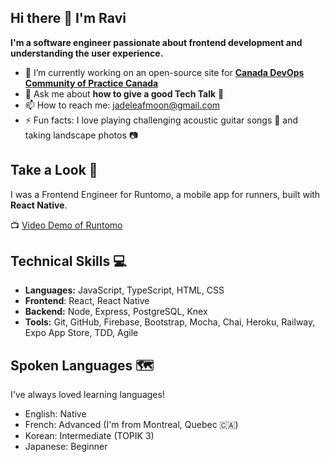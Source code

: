 ## Hi there 👋 I'm Ravi

**I'm a software engineer passionate about frontend development and understanding the user experience.**


- 🔭 I’m currently working on an open-source site for [**Canada DevOps Community of Practice Canada**](https://www.linkedin.com/company/canada-devops-community-of-practice/)
- 💬 Ask me about **how to give a good Tech Talk** 📢
- 📫 How to reach me: jadeleafmoon@gmail.com
- ⚡ Fun facts: I love playing challenging acoustic guitar songs 🎸 and taking landscape photos 📷

## Take a Look 📱

I was a Frontend Engineer for Runtomo, a mobile app for runners, built with **React Native**.

📺 [Video Demo of Runtomo](https://youtu.be/ijyDfnP7na8)

## Technical Skills 💻

- **Languages:** JavaScript, TypeScript, HTML, CSS
- **Frontend**: React, React Native
- **Backend:** Node, Express, PostgreSQL, Knex
- **Tools:** Git, GitHub, Firebase, Bootstrap, Mocha, Chai, Heroku, Railway, Expo App Store, TDD, Agile

## Spoken Languages 🗺️

I've always loved learning languages! 
- English: Native
- French: Advanced (I'm from Montreal, Quebec 🇨🇦)
- Korean: Intermediate (TOPIK 3)
- Japanese: Beginner
